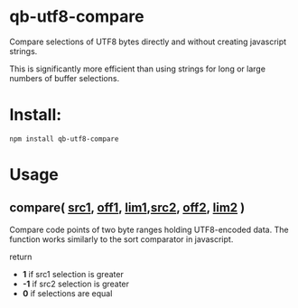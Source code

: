 # qb-utf8-compare

Compare selections of UTF8 bytes directly and without creating javascript strings.  

This is significantly more efficient than using strings for long or large numbers of buffer selections.

# Install:

    npm install qb-utf8-compare
    
# Usage

## compare( [src1][src-link], [off1][off-link], [lim1][lim-link],[src2][src-link], [off2][off-link], [lim2][lim-link] )

Compare code points of two byte ranges holding UTF8-encoded data.  The function works similarly
to the sort comparator in javascript.

return

* **1** if src1 selection is greater
* **-1** if src2 selection is greater
* **0** if selections are equal

 
[src-link]: https://github.com/quicbit-js/qb-standard/blob/master/doc/variable-glossary.md#src-source
[off-link]: https://github.com/quicbit-js/qb-standard/blob/master/doc/variable-glossary.md#off-offset
[lim-link]: https://github.com/quicbit-js/qb-standard/blob/master/doc/variable-glossary.md#lim-limit
